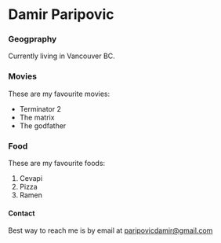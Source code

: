 # Damir Paripovic

### Geogpraphy

Currently living in Vancouver BC.

### Movies

These are my favourite movies:

- Terminator 2
- The matrix
- The godfather

### Food

These are my favourite foods:

1. Cevapi
2. Pizza
3. Ramen

#### Contact

Best way to reach me is by email at paripovicdamir@gmail.com
